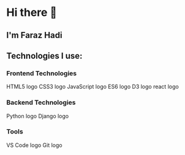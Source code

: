 # Hi there 👋

## I'm Faraz Hadi

## Technologies I use:

### Frontend Technologies
HTML5 logo CSS3 logo JavaScript logo ES6 logo D3 logo react logo

### Backend Technologies
Python logo Django logo

### Tools
VS Code logo Git logo

<!--
**HadiFaraz/HadiFaraz** is a ✨ _special_ ✨ repository because its `README.md` (this file) appears on your GitHub profile.

Here are some ideas to get you started:

- 🔭 I’m currently working on ...
- 🌱 I’m currently learning ...
- 👯 I’m looking to collaborate on ...
- 🤔 I’m looking for help with ...
- 💬 Ask me about ...
- 📫 How to reach me: ...
- 😄 Pronouns: ...
- ⚡ Fun fact: ...
-->
